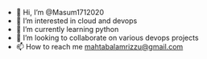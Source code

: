 - 👋 Hi, I’m @Masum1712020
- 👀 I’m interested in  cloud and devops
- 🌱 I’m currently learning python
- 💞️ I’m looking to collaborate on various devops projects
- 📫 How to reach me mahtabalamrizzu@gmail.com

<!---
Masum1712020/Masum1712020 is a ✨ special ✨ repository because its `README.md` (this file) appears on your GitHub profile.
You can click the Preview link to take a look at your changes.
--->
